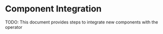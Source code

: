 # Component Integration

TODO: This document provides steps to integrate new components with
the operator
